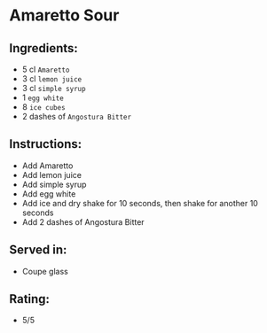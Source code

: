 # Amaretto Sour

## Ingredients:
- 5 cl `Amaretto`
- 3 cl `lemon juice`
- 3 cl `simple syrup`
- 1 `egg white`
- 8 `ice cubes`
- 2 dashes of `Angostura Bitter`

## Instructions:
- Add Amaretto
- Add lemon juice
- Add simple syrup
- Add egg white
- Add ice and dry shake for 10 seconds, then shake for another 10 seconds
- Add 2 dashes of Angostura Bitter

## Served in:
- Coupe glass

## Rating:
- 5/5